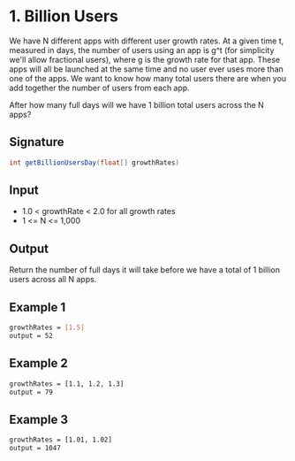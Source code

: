# 1. Billion Users

We have N different apps with different user growth rates. At a given time t, measured in days, the number of users using an app is g^t (for simplicity we'll allow fractional users), where g is the growth rate for that app. These apps will all be launched at the same time and no user ever uses more than one of the apps. We want to know how many total users there are when you add together the number of users from each app.

After how many full days will we have 1 billion total users across the N apps?

## Signature

```java
int getBillionUsersDay(float[] growthRates)
```

## Input

- 1.0 < growthRate < 2.0 for all growth rates
- 1 <= N <= 1,000

## Output

Return the number of full days it will take before we have a total of 1 billion users across all N apps.

## Example 1

```sh
growthRates = [1.5]
output = 52
```

## Example 2

```sh
growthRates = [1.1, 1.2, 1.3]
output = 79
```

## Example 3

```sh
growthRates = [1.01, 1.02]
output = 1047

```
